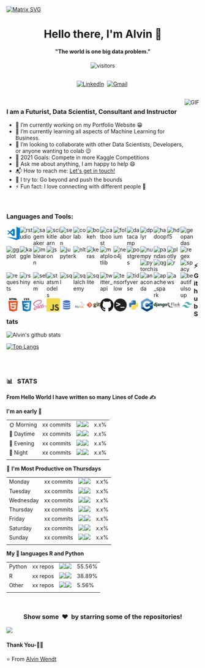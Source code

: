 
  [![Matrix SVG](https://www.intersystemsuki.com/wp-content/uploads/2020/06/finance.gif)](https://www.youtube.com/watch?v=SDkAGkd4NLc) 
<p>
  <h1 align="center"><b>Hello there, I'm Alvin 👋</b></h1>
</p>

<p>
  <h4 align="center"><b>"The world is one big data problem."</b></h4>
</p>
<p align="center">
    <img align="center" alt="visitors" src="https://gpvc.arturio.dev/alvinwendt" />
   


  
   
  </p>

</p>

<p align="center">
<br>
<a href="https://www.linkedin.com/in/alvinwendt"><img src="https://img.shields.io/badge/linkedin-%230077B5.svg?&style=for-the-badge&logo=linkedin&logoColor=white" alt="LinkedIn" /></a>&nbsp;
<a href="mailto:alvinwendt@gmail.com?subject=Hi%20Alvin"><img src="https://img.shields.io/badge/gmail-%23D14836.svg?&style=for-the-badge&logo=gmail&logoColor=white" alt="Gmail"/></a>&nbsp;
<!--<a href="https://kkvanonymous.github.io/"><img alt="Website" src="https://img.shields.io/website?style=for-the-badge&up_message=portfolio&url=https%3A%2F%2Fkkvanonymous.github.io%2F"></a>-->
</p>

<br>

<img align="right" height="270px" alt="GIF" src="https://www.analyticsindiamag.com/wp-content/uploads/2018/12/developer-dribbble.gif" />

### I am a Futurist, Data Scientist, Consultant and Instructor
- 🔭 I’m currently working on my Portfolio Website :grin:
- 🌱 I’m currently learning all aspects of Machine Learning for Business.
- 👯 I’m looking to collaborate with other Data Scientists, Developers, or anyone wanting to colab :wink:
- 🥅 2021 Goals: Compete in more Kaggle Competitions
- 💬 Ask me about anything, I am happy to help :smile:
- 📬 How to reach me: [Let's get in touch!][linkedin]
- 🧗 I try to: Go beyond and push the bounds
- ⚡ Fun fact: I love connecting with different people :raised_hands:

<br>

### Languages and Tools: 

<img align="left" alt="Visual Studio Code" width="35px" src="https://raw.githubusercontent.com/github/explore/80688e429a7d4ef2fca1e82350fe8e3517d3494d/topics/visual-studio-code/visual-studio-code.png" />
<img align="left" alt="rstudio" width="35px" src=https://user-images.githubusercontent.com/70002987/122630240-fdabf700-d087-11eb-973b-57bd0dcde466.png/>
<img align="left" alt="sagemaker" width="35px" src=https://user-images.githubusercontent.com/70002987/122630241-fe448d80-d087-11eb-910e-78f539231249.png/>
<img align="left" alt="scikitlearn" width="35px" src=https://user-images.githubusercontent.com/70002987/122630242-fe448d80-d087-11eb-903c-9343266d236e.png/>
<img align="left" alt="seaborn" width="35px" src=https://user-images.githubusercontent.com/70002987/122630243-fe448d80-d087-11eb-8db5-e8321ed2c55a.png/>
<img align="left" alt="colab" width="35px" src=https://user-images.githubusercontent.com/70002987/122630260-1ddbb600-d088-11eb-98e6-8a9dca6be7a5.png/>
<img align="left" alt="bokeh" width="35px" src=https://user-images.githubusercontent.com/70002987/122630261-1ddbb600-d088-11eb-9cec-d00bc3eaa51b.png/>
<img align="left" alt="catboost" width="35px" src=https://user-images.githubusercontent.com/70002987/122630262-1e744c80-d088-11eb-8abc-95a9bd871247.png/>
<img align="left" alt="folium" width="35px" src=https://user-images.githubusercontent.com/70002987/122630264-23390080-d088-11eb-9220-eef2371d87ce.jpg/>
<img align="left" alt="datacamp" width="35px" src=https://user-images.githubusercontent.com/70002987/122630265-23d19700-d088-11eb-9e50-1bf9a4e9630a.png/>
<img align="left" alt="dplyr" width="35px" src=https://user-images.githubusercontent.com/70002987/122630267-23d19700-d088-11eb-9930-854c3d3c643e.png/>
<img align="left" alt="hadoop" width="35px" src=https://user-images.githubusercontent.com/70002987/122630273-29c77800-d088-11eb-940d-191cd911783c.png/>
<img align="left" alt="hdf5" width="35px" src=https://user-images.githubusercontent.com/70002987/122630275-2a600e80-d088-11eb-94a6-7d6c54909ba0.png/>
<img align="left" alt="geopandas" width="35px" src=https://user-images.githubusercontent.com/70002987/122630276-2a600e80-d088-11eb-9833-7fc8094d6036.png/>
<img align="left" alt="ggplot" width="35px" src=https://user-images.githubusercontent.com/70002987/122630278-2af8a500-d088-11eb-84b2-de2d996a4307.png/>
<img align="left" alt="kaggle" width="35px" src=https://user-images.githubusercontent.com/70002987/122630284-2fbd5900-d088-11eb-889c-a687d017c660.png/>
<img align="left" alt="imblearn" width="35px" src=https://user-images.githubusercontent.com/70002987/122630285-3055ef80-d088-11eb-971d-844d5d460dc0.png/>
<img align="left" alt="json" width="35px" src=https://user-images.githubusercontent.com/70002987/122630286-3055ef80-d088-11eb-826e-735f56f51e34.png/>
<img align="left" alt="jupyter" width="35px" src=https://user-images.githubusercontent.com/70002987/122630287-3055ef80-d088-11eb-85bc-cafdf9d5bf99.png/>
<img align="left" alt="nltk" width="35px" src=https://user-images.githubusercontent.com/70002987/122630292-3350e000-d088-11eb-8b40-41375332b449.png/>
<img align="left" alt="keras" width="35px" src=https://user-images.githubusercontent.com/70002987/122630293-3350e000-d088-11eb-8676-67301f848bf7.png/>
<img align="left" alt="matplotlib" width="35px" src=https://user-images.githubusercontent.com/70002987/122630294-33e97680-d088-11eb-8cc2-d4399e9bf3cf.png/>
<img align="left" alt="neo4j" width="35px" src=https://user-images.githubusercontent.com/70002987/122630295-33e97680-d088-11eb-89d7-35dd0470cc0c.png/>
<img align="left" alt="postgres" width="35px" src=https://user-images.githubusercontent.com/70002987/122630298-38159400-d088-11eb-8fbb-6a4307c1d3cd.png/>
<img align="left" alt="numpy" width="35px" src=https://user-images.githubusercontent.com/70002987/122630299-38ae2a80-d088-11eb-83a1-e3b323a68941.png/>
<img align="left" alt="pandas" width="35px" src=https://user-images.githubusercontent.com/70002987/122630300-38ae2a80-d088-11eb-9777-2ace54472f2c.png/>
<img align="left" alt="plotly" width="35px" src=https://user-images.githubusercontent.com/70002987/122630301-38ae2a80-d088-11eb-901c-38a2a2626701.png/>
<img align="left" alt="regex" width="35px" src=https://user-images.githubusercontent.com/70002987/122630302-3ba91b00-d088-11eb-9d6a-7ce102cee071.png/>
<img align="left" alt="pytorch" width="35px" src=https://user-images.githubusercontent.com/70002987/122630303-3c41b180-d088-11eb-976e-f62691424057.png/>
<img align="left" alt="qgis" width="35px" src=https://user-images.githubusercontent.com/70002987/122630304-3c41b180-d088-11eb-91ba-d5ebd8a9a7ea.png/>
<img align="left" alt="r" width="35px" src=https://user-images.githubusercontent.com/70002987/122630305-3c41b180-d088-11eb-9bcb-670a4298cad3.png/>
<img align="left" alt="spacy" width="35px" src=https://user-images.githubusercontent.com/70002987/122630309-42379280-d088-11eb-80ca-332637d03ed5.png/>
<img align="left" alt="requests" width="35px" src=https://user-images.githubusercontent.com/70002987/122630310-42379280-d088-11eb-9754-44eb480fc2da.png/>
<img align="left" alt="rshiny" width="35px" src=https://user-images.githubusercontent.com/70002987/122630311-42d02900-d088-11eb-9997-1ffed63e56f7.png/>
<img align="left" alt="selenium" width="35px" src="https://user-images.githubusercontent.com/70002987/122630312-42d02900-d088-11eb-82f9-cdcf892b6d07.png"/>
<img align="left" alt="statsmodels" width="35px" src=https://user-images.githubusercontent.com/70002987/122630316-46fc4680-d088-11eb-8ea8-75c5648fde24.png/>
<img align="left" alt="sql" width="35px" src=https://user-images.githubusercontent.com/70002987/122630317-4794dd00-d088-11eb-80c2-8f9d8a06b0f3.png/>
<img align="left" alt="sqlalchemy" width="35px" src=https://user-images.githubusercontent.com/70002987/122630318-4794dd00-d088-11eb-8700-bbd232c25b70.png/>
<img align="left" alt="sqlite" width="35px" src=https://user-images.githubusercontent.com/70002987/122630319-4794dd00-d088-11eb-9255-877e8ea7b650.jpeg/>
<img align="left" alt="twitter_api" width="35px" src=https://user-images.githubusercontent.com/70002987/122630321-4a8fcd80-d088-11eb-9659-84e18251e69e.png/>
<img align="left" alt="tensorflow" width="35px" src=https://user-images.githubusercontent.com/70002987/122630322-4b286400-d088-11eb-9ea0-cdc360b2481a.png/>
<img align="left" alt="tidyverse" width="35px" src=https://user-images.githubusercontent.com/70002987/122630323-4b286400-d088-11eb-9e57-912794e436bf.png/>
<img align="left" alt="anaconda" width="35px" src=https://user-images.githubusercontent.com/70002987/122630251-0f8d9a00-d088-11eb-81fb-a66b1fe03516.png/>
<img align="left" alt="apache_spark" width="35px" src=https://user-images.githubusercontent.com/70002987/122630252-0f8d9a00-d088-11eb-88ca-151b14b07763.png/>
<img align="left" alt="aws" width="35px" src=https://user-images.githubusercontent.com/70002987/122630253-0f8d9a00-d088-11eb-9b3f-27666e7bbe14.png/>
<img align="left" alt="beautifulsoup" width="35px" src=https://user-images.githubusercontent.com/70002987/122630254-0f8d9a00-d088-11eb-814c-97a3d350e7fd.png/>
<img align="left" alt="HTML5" width="35px" src="https://raw.githubusercontent.com/github/explore/80688e429a7d4ef2fca1e82350fe8e3517d3494d/topics/html/html.png" />
<img align="left" alt="CSS3" width="35px" src="https://raw.githubusercontent.com/github/explore/80688e429a7d4ef2fca1e82350fe8e3517d3494d/topics/css/css.png" />
<img align="left" alt="Sass" width="35px" src="https://raw.githubusercontent.com/github/explore/80688e429a7d4ef2fca1e82350fe8e3517d3494d/topics/sass/sass.png" />
<img align="left" alt="JavaScript" width="35px" src="https://raw.githubusercontent.com/github/explore/80688e429a7d4ef2fca1e82350fe8e3517d3494d/topics/javascript/javascript.png" />
<!-- <img align="left" alt="React" width="26px" src="https://raw.githubusercontent.com/github/explore/80688e429a7d4ef2fca1e82350fe8e3517d3494d/topics/react/react.png" />
<img align="left" alt="Gatsby" width="26px" src="https://raw.githubusercontent.com/github/explore/e94815998e4e0713912fed477a1f346ec04c3da2/topics/gatsby/gatsby.png" />
<img align="left" alt="GraphQL" width="26px" src="https://raw.githubusercontent.com/github/explore/80688e429a7d4ef2fca1e82350fe8e3517d3494d/topics/graphql/graphql.png" />
<img align="left" alt="Node.js" width="26px" src="https://raw.githubusercontent.com/github/explore/80688e429a7d4ef2fca1e82350fe8e3517d3494d/topics/nodejs/nodejs.png" />
<img align="left" alt="Deno" width="26px" src="https://raw.githubusercontent.com/github/explore/361e2821e2dea67711cde99c9c40ed357061cf27/topics/deno/deno.png" />-->
<img align="left" alt="SQL" width="35px" src="https://raw.githubusercontent.com/github/explore/80688e429a7d4ef2fca1e82350fe8e3517d3494d/topics/sql/sql.png" />
<img align="left" alt="MySQL" width="35px" src="https://raw.githubusercontent.com/github/explore/80688e429a7d4ef2fca1e82350fe8e3517d3494d/topics/mysql/mysql.png" />
<!--<img align="left" alt="MongoDB" width="26px" src="https://raw.githubusercontent.com/github/explore/80688e429a7d4ef2fca1e82350fe8e3517d3494d/topics/mongodb/mongodb.png" />-->
<img align="left" alt="Git" width="35px" src="https://raw.githubusercontent.com/github/explore/80688e429a7d4ef2fca1e82350fe8e3517d3494d/topics/git/git.png" />
<img align="left" alt="GitHub" width="35px" src="https://raw.githubusercontent.com/github/explore/78df643247d429f6cc873026c0622819ad797942/topics/github/github.png" />
<img align="left" alt="HTML5" width="35px" src="https://raw.githubusercontent.com/github/explore/80688e429a7d4ef2fca1e82350fe8e3517d3494d/topics/terminal/terminal.png" />
<img align="left" alt="HTML5" width="35px" src="https://raw.githubusercontent.com/github/explore/80688e429a7d4ef2fca1e82350fe8e3517d3494d/topics/python/python.png" />
<img align="left" alt="HTML5" width="35px" src="https://raw.githubusercontent.com/github/explore/80688e429a7d4ef2fca1e82350fe8e3517d3494d/topics/cpp/cpp.png" />
<img align="left" alt="HTML5" width="35px" src="https://raw.githubusercontent.com/github/explore/80688e429a7d4ef2fca1e82350fe8e3517d3494d/topics/django/django.png" />
<img align="left" alt="HTML5" width="35px" src="https://raw.githubusercontent.com/github/explore/80688e429a7d4ef2fca1e82350fe8e3517d3494d/topics/flask/flask.png" />
<img align="left" alt="HTML5" width="35px" src="https://raw.githubusercontent.com/github/explore/80688e429a7d4ef2fca1e82350fe8e3517d3494d/topics/tailwind/tailwind.png" />
<br>
<br>
<br>
<br>

<!--
<details>
  <summary>:zap: Github Stats</summary>
<p align='center'>
  <img align="center" src="https://github-readme-stats.vercel.app/api?username=alvinwendt&show_icons=true&title_color=fff&icon_color=79ff97&text_color=efefef&bg_color=24292e" alt="Lakshya's Github Stats">
</p>
<br>
<p align='center'>
  <img align="center" src="https://github-readme-stats.vercel.app/api/top-langs/?username=alvinwendt&show_icons=true&hide_border=true&theme=radical">
</p>
</details> -->


### :zap: Github Stats

![Alvin's github stats](https://github-readme-stats.vercel.app/api?username=alvinwendt)

[![Top Langs](https://github-readme-stats.vercel.app/api/top-langs/?username=alvinwendt)](https://github.com/anuraghazra/github-readme-stats)




<!-- stats
![GitHub stats](https://github-readme-stats.vercel.app/api?username=alvinwendt&show_icons=true&hide_border=true&theme=dark)
![Sumanth's github Programming stats](https://github-readme-stats.vercel.app/api/top-langs/?username=alvinwendt&show_icons=true&hide_border=true")-->

<br>
  
<br>

### 📊 &nbsp; STATS

<!--START_SECTION_LINES_OF_CODE:readme-info-->
**From Hello World I have written so many Lines of Code ✍️**


<!--END_SECTION_LINES_OF_CODE:readme-info-->

<!--START_SECTION_DAILY_COMMIT:readme-info-->
**I'm an early 🐤** 

| | | | |
| --- | --- | --- | --- |
|🌞 Morning                |xx commits          |![](https://via.placeholder.com/60x22/000000/000000?text=+)![](https://via.placeholder.com/340x22/b8b8b8/b8b8b8?=text=+)|x.x%|
|🌆 Daytime                |xx commits         |![](https://via.placeholder.com/172x22/000000/000000?text=+)![](https://via.placeholder.com/228x22/b8b8b8/b8b8b8?=text=+)|x.x%|
|🌃 Evening                |xx commits         |![](https://via.placeholder.com/148x22/000000/000000?text=+)![](https://via.placeholder.com/252x22/b8b8b8/b8b8b8?=text=+)|x.x%|
|🌙 Night                  |xx commits          |![](https://via.placeholder.com/20x22/000000/000000?text=+)![](https://via.placeholder.com/380x22/b8b8b8/b8b8b8?=text=+)|x.x%|
| | | | |

<!--END_SECTION_DAILY_COMMIT:readme-info-->

<!--START_SECTION_WEEKLY_COMMIT:readme-info-->
📅 **I'm Most Productive on Thursdays** 

| | | | |
| --- | --- | --- | --- |
|Monday                   |xx commits          |![](https://via.placeholder.com/56x22/000000/000000?text=+)![](https://via.placeholder.com/344x22/b8b8b8/b8b8b8?=text=+)|x.x%|
|Tuesday                  |xx commits          |![](https://via.placeholder.com/32x22/000000/000000?text=+)![](https://via.placeholder.com/368x22/b8b8b8/b8b8b8?=text=+)|x.x%|
|Wednesday                |xx commits          |![](https://via.placeholder.com/56x22/000000/000000?text=+)![](https://via.placeholder.com/344x22/b8b8b8/b8b8b8?=text=+)|x.x%|
|Thursday                 |xx commits          |![](https://via.placeholder.com/96x22/000000/000000?text=+)![](https://via.placeholder.com/304x22/b8b8b8/b8b8b8?=text=+)|x.x%|
|Friday                   |xx commits          |![](https://via.placeholder.com/48x22/000000/000000?text=+)![](https://via.placeholder.com/352x22/b8b8b8/b8b8b8?=text=+)|x.x%|
|Saturday                 |xx commits          |![](https://via.placeholder.com/40x22/000000/000000?text=+)![](https://via.placeholder.com/360x22/b8b8b8/b8b8b8?=text=+)|x.x%|
|Sunday                   |xx commits          |![](https://via.placeholder.com/72x22/000000/000000?text=+)![](https://via.placeholder.com/328x22/b8b8b8/b8b8b8?=text=+)|x.x%|
| | | | |

<!--END_SECTION_WEEKLY_COMMIT:readme-info-->

<!--START_SECTION_LANGUAGE:readme-info-->
**My 💖 languages R and Python** 

| | | | |
| --- | --- | --- | --- |
|Python                   |xx repos|            ![](https://via.placeholder.com/224x22/000000/000000?text=+)![](https://via.placeholder.com/176x22/b8b8b8/b8b8b8?=text=+)|55.56%|
|R                     |xx repos|             ![](https://via.placeholder.com/156x22/000000/000000?text=+)![](https://via.placeholder.com/244x22/b8b8b8/b8b8b8?=text=+)|38.89%|
|Other               |xx repos|             ![](https://via.placeholder.com/24x22/000000/000000?text=+)![](https://via.placeholder.com/376x22/b8b8b8/b8b8b8?=text=+)|5.56%|
| | | | |

<!--END_SECTION_LANGUAGE:readme-info-->

<br>

<div align="center">
<h3 align="center">Show some &nbsp;❤️&nbsp; by starring some of the repositories!</h3>
</div><img src="https://github.com/punitkmryh/punitkmryh/blob/master/wave.svg" />

<!--[website]: -->
[twitter]: https://twitter.com/sumanth_98?s=09
<!--[youtube]: https://www.youtube.com/channel/UC40R8Rvwjhu08Z0MFffNfsg-->
[linkedin]: https://www.linkedin.com/in/alvinwendt/


#### Thank You-🙏🏼

⭐️ From [Alvin Wendt](https://github.com/alvinwendt)
